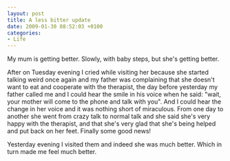 ```yaml
---
layout: post
title: A less bitter update
date: 2009-01-30 08:52:03 +0100
categories:
- Life
---
```

<p>My mum is getting better. Slowly, with baby steps, but she's getting better.</p>
<p>After on Tuesday evening I cried while visiting her because she started talking weird once again and my father was complaining that she doesn't want to eat and cooperate with the therapist, the day before yesterday my father called me and I could hear the smile in his voice when he said: "wait, your mother will come to the phone and talk with you". And I could hear the change in her voice and it was nothing short of miraculous. From one day to another she went from crazy talk to normal talk and she said she's very happy with the therapist, and that she's very glad that she's being helped and put back on her feet. Finally some good news!</p>
<p>Yesterday evening I visited them and indeed she was much better. Which in turn made me feel much better.</p>

